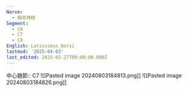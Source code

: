 ```yaml
---
Nerve:
  - 胸背神経
Segment:
  - C6
  - C7
  - C8
English: Latissimus Dorsi
lastmod: '2025-04-03'
last_edited: 2025-02-27T00:00:00.000Z
---
```


中心髄節:: C7
![[Pasted image 20240803184813.png]]
![[Pasted image 20240803184826.png]]
